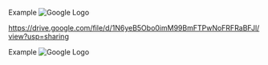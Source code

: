 Example
<img src="http://drive.google.com/uc?export=view&id=1N6yeB5Obo0imM99BmFTPwNoFRFRaBFJl" alt="Google Logo">

https://drive.google.com/file/d/1N6yeB5Obo0imM99BmFTPwNoFRFRaBFJl/view?usp=sharing



Example
<img src="http://drive.google.com/uc?id=1N6yeB5Obo0imM99BmFTPwNoFRFRaBFJl" alt="Google Logo">
